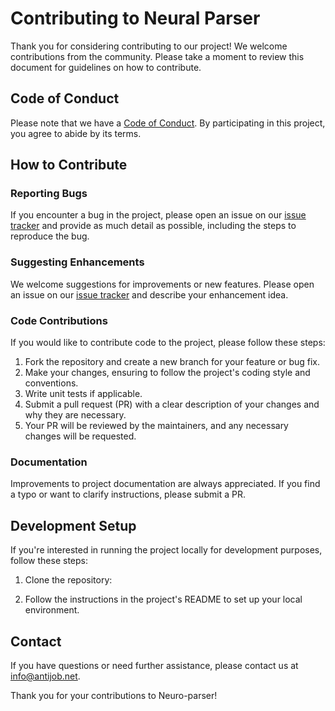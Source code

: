 # Contributing to Neural Parser

Thank you for considering contributing to our project! We welcome contributions from the community. Please take a moment to review this document for guidelines on how to contribute.

## Code of Conduct

Please note that we have a [Code of Conduct](CODE_OF_CONDUCT.md). By participating in this project, you agree to abide by its terms.

## How to Contribute

### Reporting Bugs

If you encounter a bug in the project, please open an issue on our [issue tracker](https://github.com/antijob/neuro-parser/issues) and provide as much detail as possible, including the steps to reproduce the bug.

### Suggesting Enhancements

We welcome suggestions for improvements or new features. Please open an issue on our [issue tracker](https://github.com/antijob/neuro-parser/issues) and describe your enhancement idea.

### Code Contributions

If you would like to contribute code to the project, please follow these steps:

1. Fork the repository and create a new branch for your feature or bug fix.
2. Make your changes, ensuring to follow the project's coding style and conventions.
3. Write unit tests if applicable.
4. Submit a pull request (PR) with a clear description of your changes and why they are necessary.
5. Your PR will be reviewed by the maintainers, and any necessary changes will be requested.

### Documentation

Improvements to project documentation are always appreciated. If you find a typo or want to clarify instructions, please submit a PR.

## Development Setup

If you're interested in running the project locally for development purposes, follow these steps:

1. Clone the repository:

2. Follow the instructions in the project's README to set up your local environment.

## Contact

If you have questions or need further assistance, please contact us at info@antijob.net.

Thank you for your contributions to Neuro-parser!
